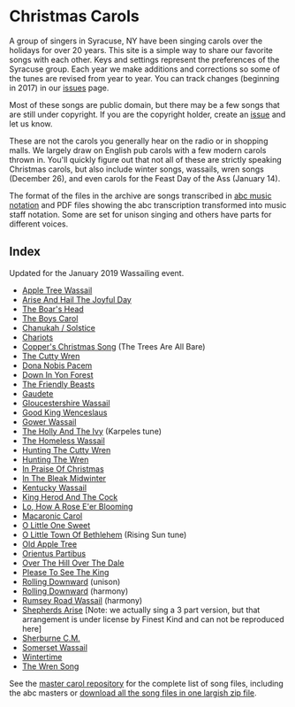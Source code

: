# Christmas Carols

A group of singers in Syracuse, NY have been singing carols over the holidays for over 20 years. This site is a simple way to share our favorite songs with each other. Keys and settings represent the preferences of the Syracuse group. Each year we make additions and corrections so some of the tunes are revised from year to year. You can track changes (beginning in 2017) in our [issues](https://github.com/syracuse-singers/xmas/issues) page. 

Most of these songs are public domain, but there may be a few songs that are still under copyright. If you are the copyright holder, create an [issue](https://github.com/syracuse-singers/xmas/issues) and let us know.

These are not the carols you generally hear on the radio or in shopping malls. We largely draw on English pub carols with a few modern carols thrown in. You'll quickly figure out that not all of these are strictly speaking Christmas carols, but also include winter songs, wassails, wren songs (December 26), and even carols for the Feast Day of the Ass (January 14). 

The format of the files in the archive are songs transcribed in [abc music notation](http://abcnotation.com/) and PDF files showing the abc transcription transformed into music staff notation. Some are set for unison singing and others have parts for different voices. 

## Index

Updated for the January 2019 Wassailing event.

- [Apple Tree Wassail](pdf/apple_tree_wassail.pdf)
- [Arise And Hail The Joyful Day](pdf/arise_hail_joyful_day.pdf)
- [The Boar's Head](pdf/boars_head.pdf)
- [The Boys Carol](pdf/boys_carol.pdf)
- [Chanukah / Solstice](pdf/chanukah_solstice.pdf)
- [Chariots](pdf/chariots_in-d.pdf)
- [Copper's Christmas Song](pdf/coppers_christmas_song.pdf) (The Trees Are All Bare)
- [The Cutty Wren](pdf/cutty_wren.pdf)
- [Dona Nobis Pacem](pdf/dona_nobis_pacem.pdf)
- [Down In Yon Forest](pdf/down_in_yon_forest.pdf)
- [The Friendly Beasts](pdf/friendly_beasts.pdf)
- [Gaudete](pdf/gaudete.pdf)
- [Gloucestershire Wassail](pdf/gloucestershire_wassail.pdf)
- [Good King Wenceslaus](pdf/good_king_wenceslaus.pdf)
- [Gower Wassail](pdf/gower_wassail.pdf)
- [The Holly And The Ivy](pdf/holly_and_ivy_karpeles.pdf) (Karpeles tune)
- [The Homeless Wassail](pdf/homeless_wassail.pdf)
- [Hunting The Cutty Wren](pdf/hunting_the_cutty_wren.pdf)
- [Hunting The Wren](pdf/hunting_the_wren.pdf)
- [In Praise Of Christmas](pdf/in_praise_of_christmas_harmony_in-amin.pdf)
- [In The Bleak Midwinter](pdf/in_the_bleak_midwinter.pdf)
- [Kentucky Wassail](pdf/kentucky_wassail.pdf)
- [King Herod And The Cock](pdf/king_herod_and_the_cock.pdf)
- [Lo, How A Rose E'er Blooming](pdf/lo_how_a_rose.pdf)
- [Macaronic Carol](pdf/macaronic_carol.pdf)
- [O Little One Sweet](pdf/o_little_one_sweet.pdf)
- [O Little Town Of Bethlehem](pdf/o_little_town_of_bethlehem_rising_sun.pdf) (Rising Sun tune)
- [Old Apple Tree](pdf/old_apple_tree.pdf)
- [Orientus Partibus](pdf/orientus_partibus.pdf)
- [Over The Hill Over The Dale](pdf/over_the_hill_over_the_dale_2014.pdf)
- [Please To See The King](pdf/please_to_see_the_king.pdf)
- [Rolling Downward](pdf/rolling_downward.pdf) (unison)
- [Rolling Downward](pdf/rolling_downward_harmony.pdf) (harmony)
- [Rumsey Road Wassail](pdf/rumsey_road_wassail.pdf) (harmony)
- [Shepherds Arise](pdf/shepherds_arise_2-part_v2.pdf) [Note: we actually sing a 3 part version, but that arrangement is under license by Finest Kind and can not be reproduced here]
- [Sherburne C.M.](pdf/sherburne.pdf)
- [Somerset Wassail](pdf/somerset_wassail.pdf)
- [Wintertime](pdf/wintertime.pdf)
- [The Wren Song](pdf/wren_song.pdf)

See the [master carol repository](https://github.com/syracuse-singers/xmas) for the complete list of song files, including the abc masters or [download all the song files in one largish zip file](https://github.com/syracuse-singers/xmas/archive/master.zip). 

<script type="text/javascript">
  var list = document.querySelector("ul"); 
  var links = list.getElementsByTagName("a"); 
  for (var i = 0; i < links.length; i++) { 
      links[i].setAttribute("target", "_blank"); 
  }
</script>
